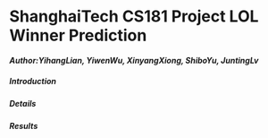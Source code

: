 # ShanghaiTech CS181 Project LOL Winner Prediction
***Author:YihangLian, YiwenWu, XinyangXiong, ShiboYu, JuntingLv***

##### Introduction

##### Details

##### Results
